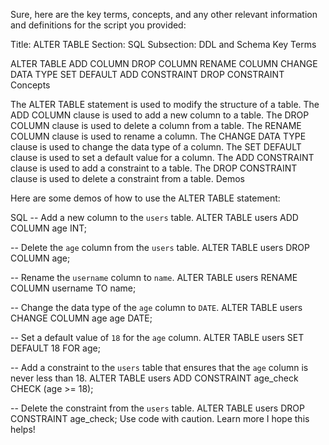 Sure, here are the key terms, concepts, and any other relevant information and definitions for the script you provided:

Title: ALTER TABLE
Section: SQL
Subsection: DDL and Schema
Key Terms

ALTER TABLE
ADD COLUMN
DROP COLUMN
RENAME COLUMN
CHANGE DATA TYPE
SET DEFAULT
ADD CONSTRAINT
DROP CONSTRAINT
Concepts

The ALTER TABLE statement is used to modify the structure of a table.
The ADD COLUMN clause is used to add a new column to a table.
The DROP COLUMN clause is used to delete a column from a table.
The RENAME COLUMN clause is used to rename a column.
The CHANGE DATA TYPE clause is used to change the data type of a column.
The SET DEFAULT clause is used to set a default value for a column.
The ADD CONSTRAINT clause is used to add a constraint to a table.
The DROP CONSTRAINT clause is used to delete a constraint from a table.
Demos

Here are some demos of how to use the ALTER TABLE statement:

SQL
-- Add a new column to the `users` table.
ALTER TABLE users ADD COLUMN age INT;

-- Delete the `age` column from the `users` table.
ALTER TABLE users DROP COLUMN age;

-- Rename the `username` column to `name`.
ALTER TABLE users RENAME COLUMN username TO name;

-- Change the data type of the `age` column to `DATE`.
ALTER TABLE users CHANGE COLUMN age age DATE;

-- Set a default value of `18` for the `age` column.
ALTER TABLE users SET DEFAULT 18 FOR age;

-- Add a constraint to the `users` table that ensures that the `age` column is never less than 18.
ALTER TABLE users ADD CONSTRAINT age_check CHECK (age >= 18);

-- Delete the constraint from the `users` table.
ALTER TABLE users DROP CONSTRAINT age_check;
Use code with caution. Learn more
I hope this helps!
